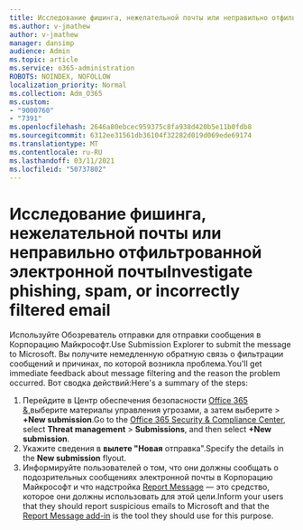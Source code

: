 ```yaml
---
title: Исследование фишинга, нежелательной почты или неправильно отфильтрованной электронной почты
ms.author: v-jmathew
author: v-jmathew
manager: dansimp
audience: Admin
ms.topic: article
ms.service: o365-administration
ROBOTS: NOINDEX, NOFOLLOW
localization_priority: Normal
ms.collection: Adm_O365
ms.custom:
- "9000760"
- "7391"
ms.openlocfilehash: 2646a80ebcec959375c8fa938d420b5e11b0fdb8
ms.sourcegitcommit: 6312ee31561db36104f32282d019d069ede69174
ms.translationtype: MT
ms.contentlocale: ru-RU
ms.lasthandoff: 03/11/2021
ms.locfileid: "50737802"
---
```

# <a name="investigate-phishing-spam-or-incorrectly-filtered-email"></a><span data-ttu-id="a2b34-102">Исследование фишинга, нежелательной почты или неправильно отфильтрованной электронной почты</span><span class="sxs-lookup"><span data-stu-id="a2b34-102">Investigate phishing, spam, or incorrectly filtered email</span></span>

<span data-ttu-id="a2b34-103">Используйте Обозреватель отправки для отправки сообщения в Корпорацию Майкрософт.</span><span class="sxs-lookup"><span data-stu-id="a2b34-103">Use Submission Explorer to submit the message to Microsoft.</span></span> <span data-ttu-id="a2b34-104">Вы получите немедленную обратную связь о фильтрации сообщений и причинах, по которой возникла проблема.</span><span class="sxs-lookup"><span data-stu-id="a2b34-104">You'll get immediate feedback about message filtering and the reason the problem occurred.</span></span> <span data-ttu-id="a2b34-105">Вот сводка действий:</span><span class="sxs-lookup"><span data-stu-id="a2b34-105">Here's a summary of the steps:</span></span>

1. <span data-ttu-id="a2b34-106">Перейдите в Центр обеспечения безопасности [Office 365 &,](https://go.microsoft.com/fwlink/p/?linkid=2077143)выберите материалы управления угрозами, а затем выберите   >   **+New submission**.</span><span class="sxs-lookup"><span data-stu-id="a2b34-106">Go to the [Office 365 Security & Compliance Center](https://go.microsoft.com/fwlink/p/?linkid=2077143), select **Threat management** > **Submissions**, and then select **+New submission**.</span></span>
2. <span data-ttu-id="a2b34-107">Укажите сведения в **вылете "Новая** отправка".</span><span class="sxs-lookup"><span data-stu-id="a2b34-107">Specify the details in the **New submission** flyout.</span></span>
3. <span data-ttu-id="a2b34-108">Информируйте пользователей о том, что они должны сообщать о подозрительных сообщениях электронной почты в Корпорацию Майкрософт и что надстройка [Report Message](https://go.microsoft.com/fwlink/?linkid=2092385) — это средство, которое они должны использовать для этой цели.</span><span class="sxs-lookup"><span data-stu-id="a2b34-108">Inform your users that they should report suspicious emails to Microsoft and that the [Report Message add-in](https://go.microsoft.com/fwlink/?linkid=2092385) is the tool they should use for this purpose.</span></span>
